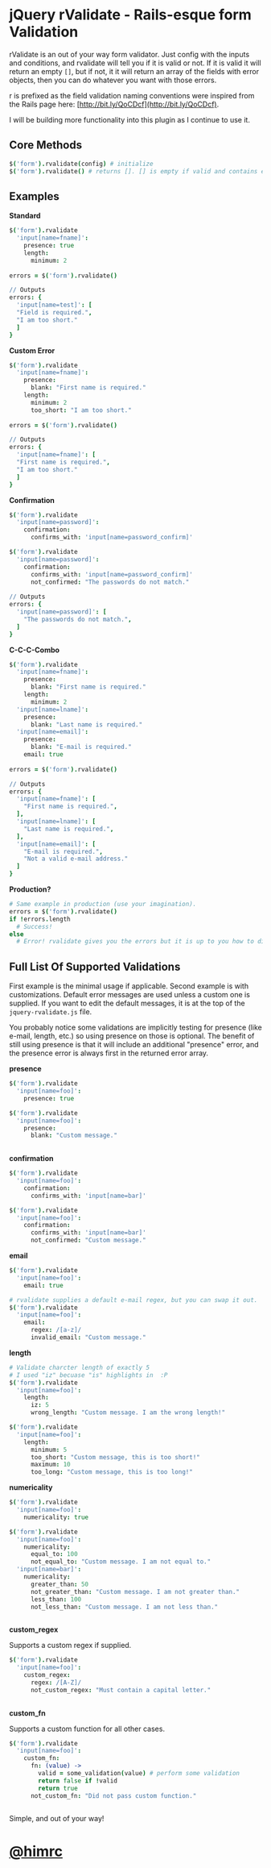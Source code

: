 jQuery rValidate - Rails-esque form Validation
===

rValidate is an out of your way form validator. Just config with the inputs and conditions, and rvalidate will tell you if it is valid or not. If it is valid it will return an empty `[]`, but if not, it it will return an array of the fields with error objects, then you can do whatever you want with those errors.

r is prefixed as the field validation naming conventions were inspired from the Rails page here: [http://bit.ly/QoCDcf](http://bit.ly/QoCDcf). 

I will be building more functionality into this plugin as I continue to use it.

Core Methods
---

```coffeescript
$('form').rvalidate(config) # initialize
$('form').rvalidate() # returns []. [] is empty if valid and contains errors if not
```

Examples
---

**Standard**

```coffeescript
$('form').rvalidate
  'input[name=fname]':
    presence: true
    length:
      minimum: 2
    
errors = $('form').rvalidate()

// Outputs
errors: {
  'input[name=test]': [
  "Field is required.",
  "I am too short."
  ]
}
```

**Custom Error**

```coffeescript
$('form').rvalidate
  'input[name=fname]':
    presence:
      blank: "First name is required."
    length:
      minimum: 2
      too_short: "I am too short."
    
errors = $('form').rvalidate()

// Outputs
errors: {
  'input[name=fname]': [
  "First name is required.",
  "I am too short."
  ]
}
```

**Confirmation**

```coffeescript
$('form').rvalidate
  'input[name=password]':
    confirmation:
      confirms_with: 'input[name=password_confirm]'

$('form').rvalidate
  'input[name=password]':
    confirmation:
      confirms_with: 'input[name=password_confirm]'
      not_confirmed: "The passwords do not match."
      
// Outputs
errors: {
  'input[name=password]': [
    "The passwords do not match.",
  ]
}
```

**C-C-C-Combo**

```coffeescript
$('form').rvalidate
  'input[name=fname]':
    presence:
      blank: "First name is required."
    length:
      minimum: 2
  'input[name=lname]':
    presence:
      blank: "Last name is required."
  'input[name=email]':
    presence:
      blank: "E-mail is required."
    email: true
     
errors = $('form').rvalidate()

// Outputs
errors: {
  'input[name=fname]': [
    "First name is required.",
  ],
  'input[name=lname]': [
    "Last name is required.",
  ],
  'input[name=email]': [
    "E-mail is required.",
    "Not a valid e-mail address."
  ]   
}
```

**Production?**

```coffeescript
# Same example in production (use your imagination).
errors = $('form').rvalidate()
if !errors.length
  # Success!
else
  # Error! rvalidate gives you the errors but it is up to you how to display them.
```

Full List Of Supported Validations
---
First example is the minimal usage if applicable. Second example is with customizations.  Default error messages are used unless a custom one is supplied. If you want to edit the default messages, it is at the top of the `jquery-rvalidate.js` file.

You probably notice some validations are implicitly testing for presence (like e-mail, length, etc.) so using presence on those is optional. The benefit of still using presence is that it will include an additional "presence" error, and the presence error is always first in the returned error array.

**presence**

```coffeescript
$('form').rvalidate
  'input[name=foo]':
    presence: true

$('form').rvalidate
  'input[name=foo]':
    presence:
      blank: "Custom message."
   
```

**confirmation**

```coffeescript
$('form').rvalidate
  'input[name=foo]':
    confirmation:
      confirms_with: 'input[name=bar]'

$('form').rvalidate
  'input[name=foo]':
    confirmation:
      confirms_with: 'input[name=bar]'
      not_confirmed: "Custom message."
```
**email**

```coffeescript
$('form').rvalidate
  'input[name=foo]':
    email: true

# rvalidate supplies a default e-mail regex, but you can swap it out.
$('form').rvalidate
  'input[name=foo]':
    email:
      regex: /[a-z]/
      invalid_email: "Custom message."
```

**length**

```coffeescript
# Validate charcter length of exactly 5
# I used "iz" becuase "is" highlights in  :P
$('form').rvalidate
  'input[name=foo]':
    length:
      iz: 5
      wrong_length: "Custom message. I am the wrong length!"

$('form').rvalidate
  'input[name=foo]':
    length:
      minimum: 5
      too_short: "Custom message, this is too short!"
      maximum: 10
      too_long: "Custom message, this is too long!"
```

**numericality**

```coffeescript
$('form').rvalidate
  'input[name=foo]':
    numericality: true

$('form').rvalidate
  'input[name=foo]':
    numericality:
      equal_to: 100
      not_equal_to: "Custom message. I am not equal to."
  'input[name=bar]':
    numericality:
      greater_than: 50
      not_greater_than: "Custom message. I am not greater than."
      less_than: 100
      not_less_than: "Custom message. I am not less than."
            
```

**custom_regex**

Supports a custom regex if supplied.

```coffeescript
$('form').rvalidate
  'input[name=foo]':
    custom_regex:
      regex: /[A-Z]/
      not_custom_regex: "Must contain a capital letter."
            
```

**custom_fn**

Supports a custom function for all other cases.

```coffeescript
$('form').rvalidate
  'input[name=foo]':
    custom_fn:
      fn: (value) ->
        valid = some_validation(value) # perform some validation
        return false if !valid
        return true
      not_custom_fn: "Did not pass custom function."
            
```

Simple, and out of your way!

[@himrc](http://twitter.com/himrc)
===